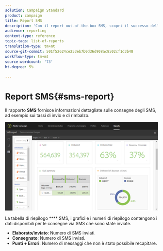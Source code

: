 ```yaml
---
solution: Campaign Standard
product: campaign
title: Report SMS
description: 'Con il report out-of-the-box SMS, scopri il successo delle tue consegne di SMS. '
audience: reporting
content-type: reference
topic-tags: list-of-reports
translation-type: tm+mt
source-git-commit: 501f52624ce253eb7b0d36d908ac8502cf1d3b48
workflow-type: tm+mt
source-wordcount: '73'
ht-degree: 5%

---
```



# Report SMS{#sms-report}

Il rapporto **SMS** fornisce informazioni dettagliate sulle consegne degli SMS, ad esempio sui tassi di invio e di rimbalzo.

![](assets/dynamic_report_sms.png)

La tabella di riepilogo **** SMS, i grafici e i numeri di riepilogo contengono i dati disponibili per le consegne via SMS che sono state inviate.

* **Elaborato/inviato**: Numero di SMS inviati.
* **Consegnato**: Numero di SMS inviati.
* **Punti + Errori**: Numero di messaggi che non è stato possibile recapitare.

